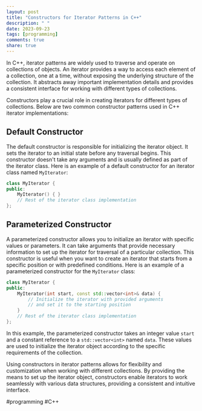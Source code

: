 ```yaml
---
layout: post
title: "Constructors for Iterator Patterns in C++"
description: " "
date: 2023-09-23
tags: [programming]
comments: true
share: true
---
```


In C++, iterator patterns are widely used to traverse and operate on collections of objects. An iterator provides a way to access each element of a collection, one at a time, without exposing the underlying structure of the collection. It abstracts away important implementation details and provides a consistent interface for working with different types of collections.

Constructors play a crucial role in creating iterators for different types of collections. Below are two common constructor patterns used in C++ iterator implementations:

## Default Constructor

The default constructor is responsible for initializing the iterator object. It sets the iterator to an initial state before any traversal begins. This constructor doesn't take any arguments and is usually defined as part of the iterator class. Here is an example of a default constructor for an iterator class named `MyIterator`:

```cpp
class MyIterator {
public:
    MyIterator() { }
    // Rest of the iterator class implementation
};
```

## Parameterized Constructor

A parameterized constructor allows you to initialize an iterator with specific values or parameters. It can take arguments that provide necessary information to set up the iterator for traversal of a particular collection. This constructor is useful when you want to create an iterator that starts from a specific position or with predefined conditions. Here is an example of a parameterized constructor for the `MyIterator` class:

```cpp
class MyIterator {
public:
    MyIterator(int start, const std::vector<int>& data) {
        // Initialize the iterator with provided arguments
        // and set it to the starting position
    }
    // Rest of the iterator class implementation
};
```

In this example, the parameterized constructor takes an integer value `start` and a constant reference to a `std::vector<int>` named `data`. These values are used to initialize the iterator object according to the specific requirements of the collection.

Using constructors in iterator patterns allows for flexibility and customization when working with different collections. By providing the means to set up the iterator object, constructors enable iterators to work seamlessly with various data structures, providing a consistent and intuitive interface.

#programming #C++